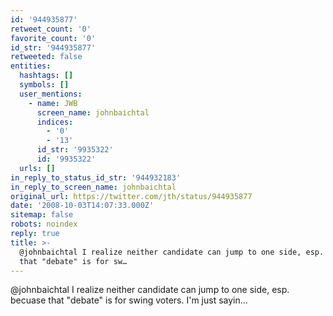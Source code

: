 ```yaml
---
id: '944935877'
retweet_count: '0'
favorite_count: '0'
id_str: '944935877'
retweeted: false
entities:
  hashtags: []
  symbols: []
  user_mentions:
    - name: JWB
      screen_name: johnbaichtal
      indices:
        - '0'
        - '13'
      id_str: '9935322'
      id: '9935322'
  urls: []
in_reply_to_status_id_str: '944932183'
in_reply_to_screen_name: johnbaichtal
original_url: https://twitter.com/jth/status/944935877
date: '2008-10-03T14:07:33.000Z'
sitemap: false
robots: noindex
reply: true
title: >-
  @johnbaichtal I realize neither candidate can jump to one side, esp. becuase
  that "debate" is for sw…
---
```


@johnbaichtal I realize neither candidate can jump to one side, esp. becuase that "debate" is for swing voters. I'm just sayin...